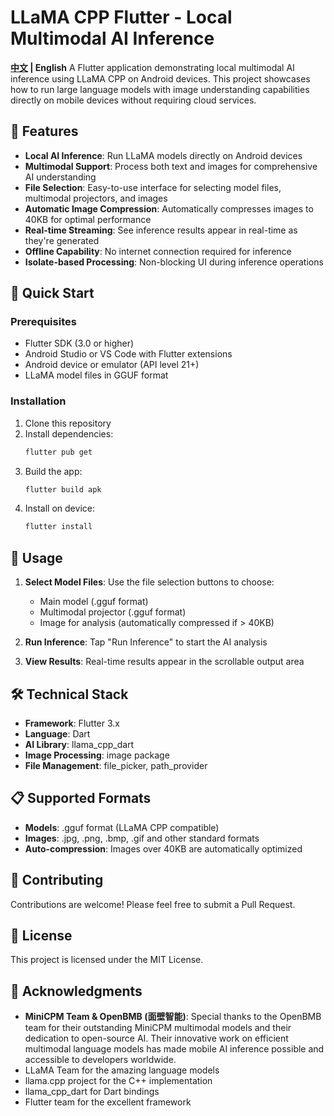 # LLaMA CPP Flutter - Local Multimodal AI Inference
  <strong>[中文](./readme_zh.md) |
  English</strong>
A Flutter application demonstrating local multimodal AI inference using LLaMA CPP on Android devices. This project showcases how to run large language models with image understanding capabilities directly on mobile devices without requiring cloud services.

## 🌟 Features

- **Local AI Inference**: Run LLaMA models directly on Android devices
- **Multimodal Support**: Process both text and images for comprehensive AI understanding
- **File Selection**: Easy-to-use interface for selecting model files, multimodal projectors, and images
- **Automatic Image Compression**: Automatically compresses images to 40KB for optimal performance
- **Real-time Streaming**: See inference results appear in real-time as they're generated
- **Offline Capability**: No internet connection required for inference
- **Isolate-based Processing**: Non-blocking UI during inference operations

## 🚀 Quick Start

### Prerequisites

- Flutter SDK (3.0 or higher)
- Android Studio or VS Code with Flutter extensions
- Android device or emulator (API level 21+)
- LLaMA model files in GGUF format

### Installation

1. Clone this repository
2. Install dependencies:
   ```bash
   flutter pub get
   ```
3. Build the app:
   ```bash
   flutter build apk
   ```
4. Install on device:
   ```bash
   flutter install
   ```

## 📱 Usage

1. **Select Model Files**: Use the file selection buttons to choose:
   - Main model (.gguf format)
   - Multimodal projector (.gguf format) 
   - Image for analysis (automatically compressed if > 40KB)

2. **Run Inference**: Tap "Run Inference" to start the AI analysis

3. **View Results**: Real-time results appear in the scrollable output area

## 🛠️ Technical Stack

- **Framework**: Flutter 3.x
- **Language**: Dart
- **AI Library**: llama_cpp_dart
- **Image Processing**: image package
- **File Management**: file_picker, path_provider

## 📋 Supported Formats

- **Models**: .gguf format (LLaMA CPP compatible)
- **Images**: .jpg, .png, .bmp, .gif and other standard formats
- **Auto-compression**: Images over 40KB are automatically optimized

## 🤝 Contributing

Contributions are welcome! Please feel free to submit a Pull Request.

## 📄 License

This project is licensed under the MIT License.

## 🙏 Acknowledgments

- **MiniCPM Team & OpenBMB (面壁智能)**: Special thanks to the OpenBMB team for their outstanding MiniCPM multimodal models and their dedication to open-source AI. Their innovative work on efficient multimodal language models has made mobile AI inference possible and accessible to developers worldwide.
- LLaMA Team for the amazing language models
- llama.cpp project for the C++ implementation
- llama_cpp_dart for Dart bindings
- Flutter team for the excellent framework